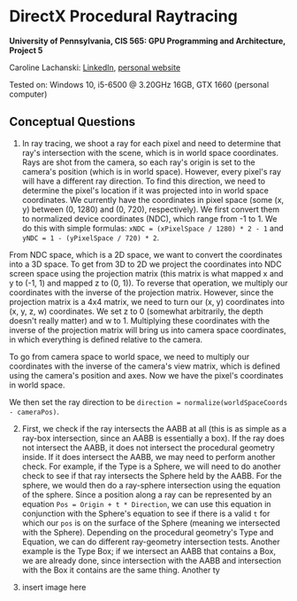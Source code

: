 # DirectX Procedural Raytracing
**University of Pennsylvania, CIS 565: GPU Programming and Architecture,
Project 5**

Caroline Lachanski: [LinkedIn](https://www.linkedin.com/in/caroline-lachanski/), [personal website](http://carolinelachanski.com/)

Tested on: Windows 10, i5-6500 @ 3.20GHz 16GB, GTX 1660 (personal computer)

## Conceptual Questions

1. In ray tracing, we shoot a ray for each pixel and need to determine that ray's intersection with the scene, which is in world space coordinates. Rays are shot from the camera, so each ray's origin is set to the camera's position (which is in world space). However, every pixel's ray will have a different ray direction. To find this direction, we need to determine the pixel's location if it was projected into in world space coordinates. We currently have the coordinates in pixel space (some (x, y) between (0, 1280) and (0, 720), respectively). We first convert them to normalized device coordinates (NDC), which range from -1 to 1. We do this with simple formulas: `xNDC = (xPixelSpace / 1280) * 2 - 1` and `yNDC = 1 - (yPixelSpace / 720) * 2`. 

From NDC space, which is a 2D space, we want to convert the coordinates into a 3D space. To get from 3D to 2D we project the coordinates into NDC screen space using the projection matrix (this matrix is what mapped x and y to (-1, 1) and mapped z to (0, 1)). To reverse that operation, we multiply our coordinates with the inverse of the projection matrix. However, since the projection matrix is a 4x4 matrix, we need to turn our (x, y) coordinates into (x, y, z, w) coordinates. We set z to 0 (somewhat arbitrarily, the depth doesn't really matter) and w to 1. Multiplying these coordinates with the inverse of the projection matrix will bring us into camera space coordinates, in which everything is defined relative to the camera.

To go from camera space to world space, we need to multiply our coordinates with the inverse of the camera's view matrix, which is defined using the camera's position and axes. Now we have the pixel's coordinates in world space.

We then set the ray direction to be `direction = normalize(worldSpaceCoords - cameraPos)`.

2. First, we check if the ray intersects the AABB at all (this is as simple as a ray-box intersection, since an AABB is essentially a box). If the ray does not intersect the AABB, it does not intersect the procedural geometry inside. If it does intersect the AABB, we may need to perform another check. For example, if the Type is a Sphere, we will need to do another check to see if that ray intersects the Sphere held by the AABB. For the sphere, we would then do a ray-sphere intersection using the equation of the sphere. Since a position along a ray can be represented by an equation `Pos = Origin + t * Direction`, we can use this equation in conjunction with the Sphere's equation to see if there is a valid `t` for which our `pos` is on the surface of the Sphere (meaning we intersected with the Sphere). Depending on the procedural geometry's Type and Equation, we can do different ray-geometry intersection tests. Another example is the Type Box; if we intersect an AABB that contains a Box, we are already done, since intersection with the AABB and intersection with the Box it contains are the same thing. Another ty

3. insert image here
